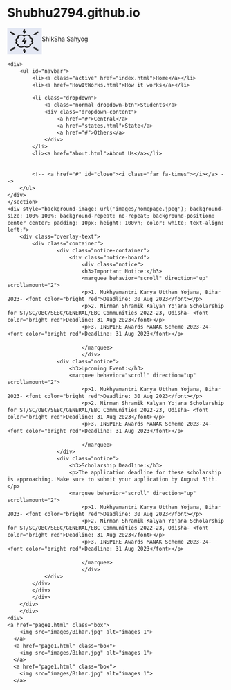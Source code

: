 # Shubhu2794.github.io

<!DOCTYPE html>
<html lang="en">
<head>
    <meta charset="UTF-8">
    <meta http-equiv="X-UA-Compatible" content="IE=edge">
    <meta name="viewport" content="width=device-width, initial-scale=1.0">
    <title>Shiksha Sahyog</title>
    <link rel="stylesheet" href="https://pro.fontawesome.com/releases/v5.15.4/css/all.css"/>
    <link rel="stylesheet" href="style.css">
    <link rel="stylesheet" href="style_state.css">
</head>
<body>
    <section id="header">
        <p ><a href="#"><img align = "middle" src="logo.jpg" height="60" width="80" class="logo" alt=""></a>ShikSha Sahyog</p>
        <!-- <a href="#"><img src="images/name.jpg" height="80" width="100" class="logo" alt=""></a> -->
        
    <div>
        <ul id="navbar">
            <li><a class="active" href="index.html">Home</a></li>
            <li><a href="HowItWorks.html">How it works</a></li>
<!--             <li><a href="blog.html">Students</a></li> -->
            <li class="dropdown">
                <a class="normal dropdown-btn">Students</a>
                <div class="dropdown-content">
                    <a href="#">Central</a>
                    <a href="states.html">State</a>
                    <a href="#">Others</a>
                </div>
            </li>
            <li><a href="about.html">About Us</a></li>
           
     
            <!-- <a href="#" id="close"><i class="far fa-times"></i></a> -->
        </ul>
    </div>
    </section>
    <div style="background-image: url('images/homepage.jpeg'); background-size: 100% 100%; background-repeat: no-repeat; background-position: center center; padding: 10px; height: 100vh; color: white; text-align: left;">
		<div class="overlay-text">
			<div class="container">
					<div class="notice-container">
						<div class="notice-board">
							<div class="notice">
							<h3>Important Notice:</h3>
							<marquee behavior="scroll" direction="up" scrollamount="2">
							<p>1. Mukhyamantri Kanya Utthan Yojana, Bihar 2023- <font color="bright red">Deadline: 30 Aug 2023</font></p>
							<p>2. Nirman Shramik Kalyan Yojana Scholarship for ST/SC/OBC/SEBC/GENERAL/EBC Communities 2022-23, Odisha- <font color="bright red">Deadline: 31 Aug 2023</font></p>
							<p>3. INSPIRE Awards MANAK Scheme 2023-24- <font color="bright red">Deadline: 31 Aug 2023</font></p>
							
							</marquee>
							</div>
					<div class="notice">
						<h3>Upcoming Event:</h3>
						<marquee behavior="scroll" direction="up" scrollamount="2">
							<p>1. Mukhyamantri Kanya Utthan Yojana, Bihar 2023- <font color="bright red">Deadline: 30 Aug 2023</font></p>
							<p>2. Nirman Shramik Kalyan Yojana Scholarship for ST/SC/OBC/SEBC/GENERAL/EBC Communities 2022-23, Odisha- <font color="bright red">Deadline: 31 Aug 2023</font></p>
							<p>3. INSPIRE Awards MANAK Scheme 2023-24- <font color="bright red">Deadline: 31 Aug 2023</font></p>
							
							</marquee>
					</div>
					<div class="notice">
						<h3>Scholarship Deadline:</h3>
						<p>The application deadline for these scholarship is approaching. Make sure to submit your application by August 31th.</p>
						<marquee behavior="scroll" direction="up" scrollamount="2">
							<p>1. Mukhyamantri Kanya Utthan Yojana, Bihar 2023- <font color="bright red">Deadline: 30 Aug 2023</font></p>
							<p>2. Nirman Shramik Kalyan Yojana Scholarship for ST/SC/OBC/SEBC/GENERAL/EBC Communities 2022-23, Odisha- <font color="bright red">Deadline: 31 Aug 2023</font></p>
							<p>3. INSPIRE Awards MANAK Scheme 2023-24- <font color="bright red">Deadline: 31 Aug 2023</font></p>
							
							</marquee>
							</div>
				</div>
			</div>
			</div>
			</div>
		</div>
    	</div>
	<div>
    <a href="page1.html" class="box">
        <img src="images/Bihar.jpg" alt="images 1">
      </a>
      <a href="page1.html" class="box">
        <img src="images/Bihar.jpg" alt="images 1">
      </a>
      <a href="page1.html" class="box">
        <img src="images/Bihar.jpg" alt="images 1">
      </a>
</div>
</body>
